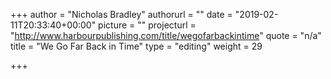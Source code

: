 +++
author = "Nicholas Bradley"
authorurl = ""
date = "2019-02-11T20:33:40+00:00"
picture = ""
projecturl = "http://www.harbourpublishing.com/title/wegofarbackintime"
quote = "n/a"
title = "We Go Far Back in Time"
type = "editing"
weight = 29

+++
